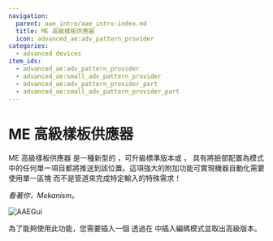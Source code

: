 ```yaml
---
navigation:
  parent: aae_intro/aae_intro-index.md
  title: ME 高級樣板供應器
  icon: advanced_ae:adv_pattern_provider
categories:
  - advanced devices
item_ids:
  - advanced_ae:adv_pattern_provider
  - advanced_ae:small_adv_pattern_provider
  - advanced_ae:adv_pattern_provider_part
  - advanced_ae:small_adv_pattern_provider_part
---
```


# ME 高級樣板供應器

<Row gap="20">
<BlockImage id="advanced_ae:adv_pattern_provider" scale="8"></BlockImage>
<BlockImage id="advanced_ae:adv_pattern_provider" p:push_direction="up" scale="8"></BlockImage>
<GameScene zoom="8" background="transparent">
  <ImportStructure src="../structure/cable_app_part.snbt"></ImportStructure>
</GameScene>
</Row>

ME 高級樣板供應器 是一種新型的 <ItemLink id="ae2:pattern_provider" />，可升級標準版本或 <ItemLink id="extendedae:ex_pattern_provider" /> ，
具有將臉部配置為模式中的任何單一項目都將推送到該位置。這項強大的附加功能可實現機器自動化需要使用單一區塊
而不是管道來完成特定輸入的特殊需求！

*看著你，Mekanism。*

![AAEGui](../pic/app_gui.png)

為了能夠使用此功能，您需要插入一個 <ItemLink id="advanced_ae:adv_processing_pattern" />
透過在 <ItemLink id="advanced_ae:adv_pattern_encoder" /> 中插入編碼模式並取出高級版本。
